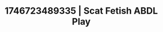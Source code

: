 ---
categories:
- Curvy goddess
- AI-generated
- Morning seduction
- Erogenous zones
- Virtual lover intimacy
- Pleasure activism
- ASMR
- Cosplay
image: /assets/images/1746723489335.jpg
layout: post
seo:
  description: Featured content with premium Scat Fetish, ABDL Play. HD images available.
  keywords: Scat Fetish, ABDL Play
  og_image: /assets/images/1746723489335.jpg
  schema_type: VisualArtwork
tags:
- ABDL Play
- Scat Fetish
- '#1746723489335'
title: 1746723489335 | Scat Fetish ABDL Play
---